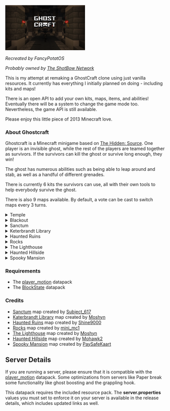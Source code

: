 

<img src="https://github.com/FancyPotatOS/Ghostcraft/blob/master/images/screenshot.png?raw=true" alt="library_screenshot" style="width:50%;"/>

<em>Recreated by FancyPotatOS</em>

<em>Probably owned by [The ShotBow Network](https://shotbow.net/)</em>


This is my attempt at remaking a GhostCraft clone using just vanilla resources. It currently has everything I initially planned on doing - including kits and maps!

There is an open API to add your own kits, maps, items, and abilities! Eventually there will be a system to change the game mode too. Nevertheless, the game API is still available.

Please enjoy this little piece of 2013 Minecraft love.


### About Ghostcraft

Ghostcraft is a Minecraft minigame based on [The Hidden: Source](https://www.hidden-source.com/). One player is an invisible ghost, while the rest of the players are teamed together as survivors. If the survivors can kill the ghost or survive long enough, they win!

The ghost has numerous abilities such as being able to leap around and stab, as well as a handful of different grenades.

There is currently 6 kits the survivors can use, all with their own tools to help everybody survive the ghost.

There is also 9 maps available. By default, a vote can be cast to switch maps every 3 turns.

<details>
    <summary>Temple</summary>
    <br>
    <img src="https://github.com/FancyPotatOS/Ghostcraft/blob/master/images/maps/temple.png?raw=true" alt="temple_screenshot" style="width:50%;"/>
</details>
<details>
    <summary>Blackout</summary>
    <br>
    <img src="https://github.com/FancyPotatOS/Ghostcraft/blob/master/images/maps/blackout.png?raw=true" alt="temple_screenshot" style="width:50%;"/>
</details>
<details>
    <summary>Sanctum</summary>
    <br>
    <img src="https://github.com/FancyPotatOS/Ghostcraft/blob/master/images/maps/sanctum.png?raw=true" alt="sanctum_screenshot" style="width:50%;"/>
</details>
<details>
    <summary>Keterbrandt Library</summary>
    <br>
    <img src="https://github.com/FancyPotatOS/Ghostcraft/blob/master/images/maps/library.png?raw=true" alt="library_screenshot" style="width:50%;"/>
</details>
<details>
    <summary>Haunted Ruins</summary>
    <br>
    <img src="https://github.com/FancyPotatOS/Ghostcraft/blob/master/images/maps/haunted_ruins.png?raw=true" alt="haunted_ruins_screenshot" style="width:50%;"/>
</details>
<details>
    <summary>Rocks</summary>
    <br>
    <img src="https://github.com/FancyPotatOS/Ghostcraft/blob/master/images/maps/rocks.png?raw=true" alt="rocks_screenshot" style="width:50%;"/>
</details>
<details>
    <summary>The Lighthouse</summary>
    <br>
    <img src="https://github.com/FancyPotatOS/Ghostcraft/blob/master/images/maps/the_lighthouse.png?raw=true" alt="lighthouse_screenshot" style="width:50%;"/>
</details>
<details>
    <summary>Haunted Hillside</summary>
    <br>
    <img src="https://github.com/FancyPotatOS/Ghostcraft/blob/master/images/maps/haunted_hillside.png?raw=true" alt="haunted_hillside_screenshot" style="width:50%;"/>
</details>
<details>
    <summary>Spooky Mansion</summary>
    <br>
    <img src="https://github.com/FancyPotatOS/Ghostcraft/blob/master/images/maps/spooky_mansion.png?raw=true" alt="spooky_mansion_screenshot" style="width:50%;"/>
</details>


### Requirements
- The [player_motion](https://cdn.modrinth.com/data/oDhxdGVZ/versions/aW4ph2OC/player_motion.zip) datapack
- The [BlockState](https://github.com/Triton365/BlockState/releases/download/v1.0.3/BlockState_1.21.5.zip) datapack


### Credits
- [Sanctum](https://shotbow.net/forum/threads/sanctum-a-ghostcraft-map.77827/) map created by [Subject_617](https://shotbow.net/forum/members/subject_617.1984/)
- [Katerbrandt Library](https://shotbow.net/forum/threads/map-submission-the-katerbrandt-library.326662/#post-2647846) map created by [Moshyn](https://shotbow.net/forum/members/moshyn.1122691/)
- [Haunted Ruins](https://shotbow.net/forum/threads/hunted-ruins.153763/) map created by [Shine9000](https://shotbow.net/forum/members/shine9000.506077/)
- [Rocks](https://shotbow.net/forum/threads/ghostcraft-map-rocks.257077/) map created by [mini_mc1](https://shotbow.net/forum/members/mini_mc1.172117/)
- [The Lighthouse](https://shotbow.net/forum/threads/map-the-lighthouse.288742/) map created by [Moshyn](https://shotbow.net/forum/members/moshyn.1122691/)
- [Haunted Hillside](https://shotbow.net/forum/threads/haunted-hillside-a-map-for-ghostcraft.384331/) map created by [Mohawk2](https://shotbow.net/forum/members/mohawk2.3598432/)
- [Spooky Mansion](https://shotbow.net/forum/threads/spookey-mansion.387199/) map created by [PaySafeKaart](https://shotbow.net/forum/members/paysafekaart.3689119/)



## Server Details

If you are running a server, please ensure that it is compatible with the [player_motion](https://modrinth.com/datapack/player_motion) datapack. Some optimizations from servers like Paper break some functionality like ghost boosting and the grappling hook.

This datapack requires the included resource pack. The <b>server.properties</b> values you must set to enforce it on your server is available in the release details, which includes updated links as well.

